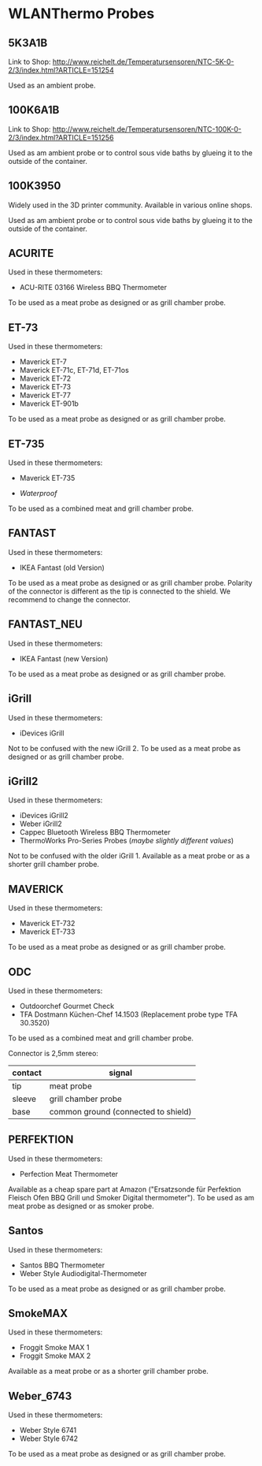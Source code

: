 # WLANThermo Probes
## 5K3A1B
Link to Shop:
http://www.reichelt.de/Temperatursensoren/NTC-5K-0-2/3/index.html?ARTICLE=151254

Used as an ambient probe.
## 100K6A1B
Link to Shop:
http://www.reichelt.de/Temperatursensoren/NTC-100K-0-2/3/index.html?ARTICLE=151256

Used as am ambient probe or to control sous vide baths by glueing it to the outside of the container.
## 100K3950
Widely used in the 3D printer community. Available in various online shops.

Used as am ambient probe or to control sous vide baths by glueing it to the outside of the container.
## ACURITE
Used in these thermometers:
* ACU-RITE 03166 Wireless BBQ Thermometer

To be used as a meat probe as designed or as grill chamber probe.
## ET-73
Used in these thermometers:
* Maverick ET-7
* Maverick ET-71c, ET-71d, ET-71os
* Maverick ET-72
* Maverick ET-73
* Maverick ET-77
* Maverick ET-901b

To be used as a meat probe as designed or as grill chamber probe.
## ET-735
Used in these thermometers:
* Maverick ET-735

* *Waterproof*

To be used as a combined meat and grill chamber probe.
## FANTAST
Used in these thermometers:
* IKEA Fantast (old Version)

To be used as a meat probe as designed or as grill chamber probe. Polarity of the connector is different as the tip is connected to the shield. We recommend to change the connector.
## FANTAST_NEU
Used in these thermometers:
* IKEA Fantast (new Version)

To be used as a meat probe as designed or as grill chamber probe.
## iGrill
Used in these thermometers:
* iDevices iGrill

Not to be confused with the new iGrill 2.
To be used as a meat probe as designed or as grill chamber probe.
## iGrill2
Used in these thermometers:
* iDevices iGrill2
* Weber iGrill2
* Cappec Bluetooth Wireless BBQ Thermometer
* ThermoWorks Pro-Series Probes (*maybe slightly different values*)

Not to be confused with the older iGrill 1.
Available as a meat probe or as a shorter grill chamber probe.
## MAVERICK
Used in these thermometers:
* Maverick ET-732
* Maverick ET-733

To be used as a meat probe as designed or as grill chamber probe.
## ODC
Used in these thermometers:
* Outdoorchef Gourmet Check
* TFA Dostmann Küchen-Chef 14.1503 (Replacement probe type TFA 30.3520)

To be used as a combined meat and grill chamber probe.

Connector is 2,5mm stereo:

| contact |  signal                             |
| ------- | ----------------------------------- |
| tip     | meat probe                          |
| sleeve  | grill chamber probe                 |
| base    | common ground (connected to shield) |

## PERFEKTION
Used in these thermometers:
* Perfection Meat Thermometer
 
Available as a cheap spare part at Amazon ("Ersatzsonde für Perfektion Fleisch Ofen BBQ Grill und Smoker Digital thermometer").
To be used as am meat probe as designed or as smoker probe.
## Santos
Used in these thermometers:
* Santos BBQ Thermometer
* Weber Style Audiodigital-Thermometer

To be used as a meat probe as designed or as grill chamber probe.
## SmokeMAX
Used in these thermometers:
* Froggit Smoke MAX 1
* Froggit Smoke MAX 2

Available as a meat probe or as a shorter grill chamber probe.
## Weber_6743
Used in these thermometers:
* Weber Style 6741
* Weber Style 6742

To be used as a meat probe as designed or as grill chamber probe.
